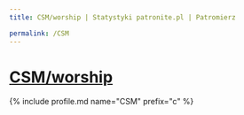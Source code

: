 ```yaml
---
title: CSM/worship | Statystyki patronite.pl | Patromierz

permalink: /CSM
---
```


# [CSM/worship](https://patronite.pl/CSM)

{% include profile.md name="CSM" prefix="c" %}
